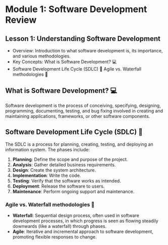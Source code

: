 # Module 1: Software Development Review

## Lesson 1: Understanding Software Development

- Overview: Introduction to what software development is, its importance, and various methodologies.
- Key Concepts:
What is Software Development? 💻
- Software Development Life Cycle (SDLC) 🔄
Agile vs. Waterfall methodologies 🚀

## What is Software Development? 💻

Software development is the process of conceiving, specifying, designing, programming, documenting, testing, and bug fixing involved in creating and maintaining applications, frameworks, or other software components.

## Software Development Life Cycle (SDLC) 🔄

The SDLC is a process for planning, creating, testing, and deploying an information system. The phases include:

1. **Planning**: Define the scope and purpose of the project.
2. **Analysis**: Gather detailed business requirements.
3. **Design**: Create the system architecture.
4. **Implementation**: Write the code.
5. **Testing**: Verify that the software works as intended.
6. **Deployment**: Release the software to users.
7. **Maintenance**: Perform ongoing support and maintenance.

### Agile vs. Waterfall methodologies 🚀

- **Waterfall**: Sequential design process, often used in software development processes, in which progress is seen as flowing steadily downwards (like a waterfall) through phases.
- **Agile**: Iterative and incremental approach to software development, promoting flexible responses to change.
